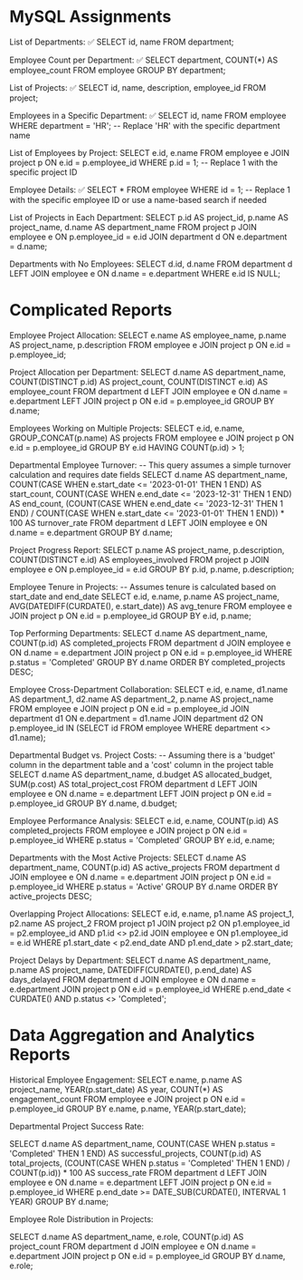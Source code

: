 # MySQL Assignments
List of Departments:  ✅
SELECT id, name FROM department;

Employee Count per Department: ✅
SELECT department, COUNT(*) AS employee_count
FROM employee
GROUP BY department;

List of Projects: ✅
SELECT id, name, description, employee_id FROM project;

Employees in a Specific Department: ✅
SELECT id, name
FROM employee
WHERE department = 'HR';  -- Replace 'HR' with the specific department name

List of Employees by Project:
SELECT e.id, e.name
FROM employee e
JOIN project p ON e.id = p.employee_id
WHERE p.id = 1;  -- Replace 1 with the specific project ID

Employee Details: ✅
SELECT *
FROM employee
WHERE id = 1;  -- Replace 1 with the specific employee ID or use a name-based search if needed

List of Projects in Each Department:
SELECT p.id AS project_id, p.name AS project_name, d.name AS department_name
FROM project p
JOIN employee e ON p.employee_id = e.id
JOIN department d ON e.department = d.name;

Departments with No Employees:
SELECT d.id, d.name
FROM department d
LEFT JOIN employee e ON d.name = e.department
WHERE e.id IS NULL;

# Complicated Reports

Employee Project Allocation:
SELECT e.name AS employee_name, p.name AS project_name, p.description
FROM employee e
JOIN project p ON e.id = p.employee_id;

Project Allocation per Department:
SELECT d.name AS department_name, COUNT(DISTINCT p.id) AS project_count, COUNT(DISTINCT e.id) AS employee_count
FROM department d
LEFT JOIN employee e ON d.name = e.department
LEFT JOIN project p ON e.id = p.employee_id
GROUP BY d.name;

Employees Working on Multiple Projects:
SELECT e.id, e.name, GROUP_CONCAT(p.name) AS projects
FROM employee e
JOIN project p ON e.id = p.employee_id
GROUP BY e.id
HAVING COUNT(p.id) > 1;

Departmental Employee Turnover:
-- This query assumes a simple turnover calculation and requires date fields
SELECT d.name AS department_name,
       COUNT(CASE WHEN e.start_date <= '2023-01-01' THEN 1 END) AS start_count,
       COUNT(CASE WHEN e.end_date <= '2023-12-31' THEN 1 END) AS end_count,
       (COUNT(CASE WHEN e.end_date <= '2023-12-31' THEN 1 END) / COUNT(CASE WHEN e.start_date <= '2023-01-01' THEN 1 END)) * 100 AS turnover_rate
FROM department d
LEFT JOIN employee e ON d.name = e.department
GROUP BY d.name;

Project Progress Report:
SELECT p.name AS project_name, p.description, COUNT(DISTINCT e.id) AS employees_involved
FROM project p
JOIN employee e ON p.employee_id = e.id
GROUP BY p.id, p.name, p.description;

Employee Tenure in Projects:
-- Assumes tenure is calculated based on start_date and end_date
SELECT e.id, e.name, p.name AS project_name, AVG(DATEDIFF(CURDATE(), e.start_date)) AS avg_tenure
FROM employee e
JOIN project p ON e.id = p.employee_id
GROUP BY e.id, p.name;

Top Performing Departments:
SELECT d.name AS department_name,
       COUNT(p.id) AS completed_projects
FROM department d
JOIN employee e ON d.name = e.department
JOIN project p ON e.id = p.employee_id
WHERE p.status = 'Completed'
GROUP BY d.name
ORDER BY completed_projects DESC;

Employee Cross-Department Collaboration:
SELECT e.id, e.name, d1.name AS department_1, d2.name AS department_2, p.name AS project_name
FROM employee e
JOIN project p ON e.id = p.employee_id
JOIN department d1 ON e.department = d1.name
JOIN department d2 ON p.employee_id IN (SELECT id FROM employee WHERE department <> d1.name);

Departmental Budget vs. Project Costs:
-- Assuming there is a 'budget' column in the department table and a 'cost' column in the project table
SELECT d.name AS department_name,
       d.budget AS allocated_budget,
       SUM(p.cost) AS total_project_cost
FROM department d
LEFT JOIN employee e ON d.name = e.department
LEFT JOIN project p ON e.id = p.employee_id
GROUP BY d.name, d.budget;

Employee Performance Analysis:
SELECT e.id, e.name, COUNT(p.id) AS completed_projects
FROM employee e
JOIN project p ON e.id = p.employee_id
WHERE p.status = 'Completed'
GROUP BY e.id, e.name;

Departments with the Most Active Projects:
SELECT d.name AS department_name, COUNT(p.id) AS active_projects
FROM department d
JOIN employee e ON d.name = e.department
JOIN project p ON e.id = p.employee_id
WHERE p.status = 'Active'
GROUP BY d.name
ORDER BY active_projects DESC;

Overlapping Project Allocations:
SELECT e.id, e.name, p1.name AS project_1, p2.name AS project_2
FROM project p1
JOIN project p2 ON p1.employee_id = p2.employee_id AND p1.id <> p2.id
JOIN employee e ON p1.employee_id = e.id
WHERE p1.start_date < p2.end_date AND p1.end_date > p2.start_date;

Project Delays by Department:
SELECT d.name AS department_name, p.name AS project_name, DATEDIFF(CURDATE(), p.end_date) AS days_delayed
FROM department d
JOIN employee e ON d.name = e.department
JOIN project p ON e.id = p.employee_id
WHERE p.end_date < CURDATE() AND p.status <> 'Completed';

# Data Aggregation and Analytics Reports

Historical Employee Engagement:
SELECT e.name, p.name AS project_name, YEAR(p.start_date) AS year, COUNT(*) AS engagement_count
FROM employee e
JOIN project p ON e.id = p.employee_id
GROUP BY e.name, p.name, YEAR(p.start_date);

Departmental Project Success Rate:

SELECT d.name AS department_name,
       COUNT(CASE WHEN p.status = 'Completed' THEN 1 END) AS successful_projects,
       COUNT(p.id) AS total_projects,
       (COUNT(CASE WHEN p.status = 'Completed' THEN 1 END) / COUNT(p.id)) * 100 AS success_rate
FROM department d
LEFT JOIN employee e ON d.name = e.department
LEFT JOIN project p ON e.id = p.employee_id
WHERE p.end_date >= DATE_SUB(CURDATE(), INTERVAL 1 YEAR)
GROUP BY d.name;

Employee Role Distribution in Projects:

SELECT d.name AS department_name, e.role, COUNT(p.id) AS project_count
FROM department d
JOIN employee e ON d.name = e.department
JOIN project p ON e.id = p.employee_id
GROUP BY d.name, e.role;
